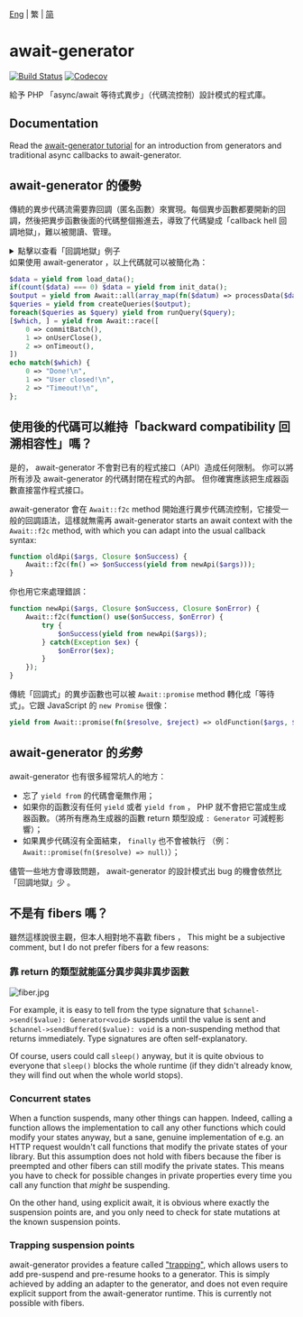 [Eng](../README.md) | 繁 | [简](../chs)
# await-generator
[![Build Status][ci-badge]][ci-page]
[![Codecov][codecov-badge]][codecov-page]

給予 PHP 「async/await 等待式異步」（代碼流控制）設計模式的程式庫。

## Documentation
Read the [await-generator tutorial][book] for an introduction
from generators and traditional async callbacks to await-generator.

## await-generator 的優勢
傳統的異步代碼流需要靠回調（匿名函數）來實現。每個異步函數都要開新的回調，然後把異步函數後面的代碼整個搬進去，導致了代碼變成「callback hell 回調地獄」，難以被閱讀、管理。
<details>
    <summary>點擊以查看「回調地獄」例子</summary>
    
```php
load_data(function($data) {
    $init = count($data) === 0 ? init_data(...) : fn($then) => $then($data);
    $init(function($data) {
        $output = [];
        foreach($data as $k => $datum) {
            processData($datum, function($result) use(&$output, $data) {
                $output[$k] = $result;
                if(count($output) === count($data)) {
                    createQueries($output, function($queries) {
                        $run = function($i) use($queries, &$run) {
                            runQuery($queries[$i], function() use($i, $queries, $run) {
                                if($i === count($queries)) {
                                    $done = false;
                                    commitBatch(function() use(&$done) {
                                        if(!$done) {
                                            $done = true;
                                            echo "Done!\n";
                                        }
                                    });
                                    onUserClose(function() use(&$done) {
                                        if(!$done) {
                                            $done = true;
                                            echo "User closed!\n";
                                        }
                                    });
                                    onTimeout(function() use(&$done) {
                                        if(!$done) {
                                            $done = true;
                                            echo "Timeout!\n";
                                        }
                                    });
                                } else {
                                    $run($i + 1);
                                }
                            });
                        };
                    });
                }
            });
        }
    });
});
```
    
</details>
如果使用 await-generator ，以上代碼就可以被簡化為：

```php
$data = yield from load_data();
if(count($data) === 0) $data = yield from init_data();
$output = yield from Await::all(array_map(fn($datum) => processData($datum), $data));
$queries = yield from createQueries($output);
foreach($queries as $query) yield from runQuery($query);
[$which, ] = yield from Await::race([
    0 => commitBatch(),
    1 => onUserClose(),
    2 => onTimeout(),
])
echo match($which) {
    0 => "Done!\n",
    1 => "User closed!\n",
    2 => "Timeout!\n",
};
```

## 使用後的代碼可以維持「backward compatibility 回溯相容性」嗎？
是的，  await-generator 不會對已有的程式接口（API）造成任何限制。
你可以將所有涉及 await-generator 的代碼封閉在程式的內部。
但你確實應該把生成器函數直接當作程式接口。

await-generator 會在 `Await::f2c` method 開始進行異步代碼流控制，它接受一般的回調語法，這樣就無需再 <!-- TODO: help wanted-->
await-generator starts an await context with the `Await::f2c` method,
with which you can adapt into the usual callback syntax:

```php
function oldApi($args, Closure $onSuccess) {
    Await::f2c(fn() => $onSuccess(yield from newApi($args)));
}
```

你也用它來處理錯誤：

```php
function newApi($args, Closure $onSuccess, Closure $onError) {
    Await::f2c(function() use($onSuccess, $onError) {
        try {
            $onSuccess(yield from newApi($args));
        } catch(Exception $ex) {
            $onError($ex);
        }
    });
}
```

傳統「回調式」的異步函數也可以被 `Await::promise` method 轉化成「等待式」。它跟 JavaScript 的 `new Promise` 很像：

```php
yield from Await::promise(fn($resolve, $reject) => oldFunction($args, $resolve, $reject));
```

## await-generator 的*劣勢*
await-generator 也有很多經常坑人的地方：

- 忘了 `yield from` 的代碼會毫無作用；
- 如果你的函數沒有任何 `yield` 或者 `yield from` ， PHP 就不會把它當成生成器函數。（將所有應為生成器的函數 return 類型設成 `: Generator` 可減輕影響）；
- 如果異步代碼沒有全面結束， `finally` 也不會被執行 （例： `Await::promise(fn($resolve) => null)`）；

儘管一些地方會導致問題， await-generator 的設計模式出 bug 的機會依然比「回調地獄」少 。

## 不是有 fibers 嗎？
雖然這樣說很主觀，但本人相對地不喜歡 fibers ，
This might be a subjective comment,
but I do not prefer fibers for a few reasons:

### 靠 return 的類型就能區分異步與非異步函數
![fiber.jpg](./fiber.jpeg)

For example, it is easy to tell from the type signature that
`$channel->send($value): Generator<void>` suspends until the value is sent
and `$channel->sendBuffered($value): void`
is a non-suspending method that returns immediately.
Type signatures are often self-explanatory.

Of course, users could call `sleep()` anyway,
but it is quite obvious to everyone that `sleep()` blocks the whole runtime
(if they didn't already know, they will find out when the whole world stops).

### Concurrent states
When a function suspends, many other things can happen.
Indeed, calling a function allows the implementation to call any other functions
which could modify your states anyway,
but a sane, genuine implementation of e.g. an HTTP request
wouldn't call functions that modify the private states of your library.
But this assumption does not hold with fibers
because the fiber is preempted and other fibers can still modify the private states.
This means you have to check for possible changes in private properties
every time you call any function that *might* be suspending.

On the other hand, using explicit await,
it is obvious where exactly the suspension points are,
and you only need to check for state mutations at the known suspension points.

### Trapping suspension points
await-generator provides a feature called ["trapping"][trap-pr],
which allows users to add pre-suspend and pre-resume hooks to a generator.
This is simply achieved by adding an adapter to the generator,
and does not even require explicit support from the await-generator runtime.
This is currently not possible with fibers.

[book]: https://sof3.github.io/await-generator/master/
[ci-badge]: https://github.com/SOF3/await-generator/workflows/CI/badge.svg
[ci-page]: https://github.com/SOF3/await-generator/actions?query=workflow%3ACI
[codecov-badge]: https://img.shields.io/codecov/c/github/codecov/example-python.svg
[codecov-page]: https://codecov.io/gh/SOF3/await-generator
[trap-pr]: https://github.com/SOF3/await-generator/pull/106
